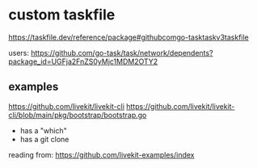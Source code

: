 # custom taskfile

https://taskfile.dev/reference/package#githubcomgo-tasktaskv3taskfile

users: https://github.com/go-task/task/network/dependents?package_id=UGFja2FnZS0yMjc1MDM2OTY2

## examples

https://github.com/livekit/livekit-cli
https://github.com/livekit/livekit-cli/blob/main/pkg/bootstrap/bootstrap.go
- has a "which"
- has a git clone

reading from: https://github.com/livekit-examples/index


